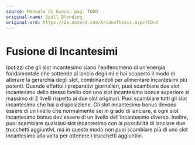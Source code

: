 ```yaml
---
source: Manuale di Gioco, pag. TODO
original-name: Spell Blending
original-srd: https://2e.aonprd.com/ArcaneThesis.aspx?ID=3
---
```


# Fusione di Incantesimi

Ipotizzi che gli slot incantesimo siano l'epifenomeno di un'energia fondamentale
che sottende al lancio degli mi e hai scoperto il modo di alterare la gerarchia
degli slot, combinandoli per alimentare incantesimi più potenti. Quando effettui
i preparativi giornalieri, puoi scambiare due slot incantesimo dello stesso
livello con uno slot incantesimo bonus superiore al massimo di 2 livelli
rispetto ai due slot originari. Puoi scambiare tutti gli slot incantesimo che
hai a disposizione. Gli slot incantesimo bonus devono essere di un livello che
normalmente sei in grado di lanciare, e ogni slot incantesimo bonus dev'essere
di un livello dell'incantesimo diverso. Inoltre, puoi scambiare qualsiasi slot
incantesimo con la possibilità di lanciare due trucchetti aggiuntivi, ma in
questo modo non puoi scambiare più di uno slot incantesimo alla volta per
ottenere i trucchetti aggiuntivi.
